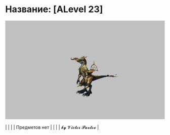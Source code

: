 # Название: [ALevel 23]

![t00023.png](t00023.png)

|  |  |
| Предметов нет |  |
|     | 𝓫𝔂 𝓥𝓲𝓬𝓽𝓸𝓻 𝓟𝓪𝓿𝓵𝓸𝓿   |